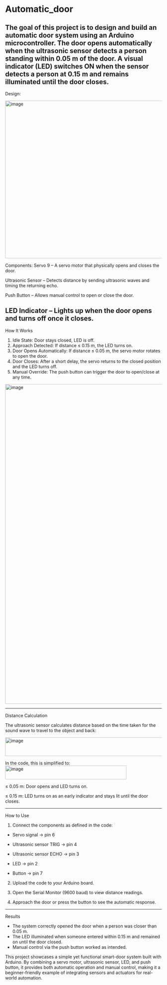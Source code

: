 # Automatic_door
The goal of this project is to design and build an automatic door system using an Arduino microcontroller. The door opens automatically when the ultrasonic sensor detects a person standing within 0.05 m of the door. A visual indicator (LED) switches ON when the sensor detects a person at 0.15 m and remains illuminated until the door closes.
--------------------------------------------------------------------------------------------------------------
Design:

<img width="1113" height="508" alt="image" src="https://github.com/user-attachments/assets/7f037b4f-3a04-49dd-9a6c-f41efe721d46" />

Components:
Servo 9 – A servo motor that physically opens and closes the door.

Ultrasonic Sensor – Detects distance by sending ultrasonic waves and timing the returning echo.

Push Button – Allows manual control to open or close the door.

LED Indicator – Lights up when the door opens and turns off once it closes.
--------------------------------------------------------------------------------------------------------------
How It Works
1. Idle State: Door stays closed, LED is off.
2. Approach Detected: If distance ≤ 0.15 m, the LED turns on.
3. Door Opens Automatically: If distance ≤ 0.05 m, the servo motor rotates to open the door.
4. Door Closes: After a short delay, the servo returns to the closed position and the LED turns off.
5. Manual Override: The push button can trigger the door to open/close at any time.
<img width="975" height="1030" alt="image" src="https://github.com/user-attachments/assets/afa84e74-d358-48ad-9158-bf83bf4cd61e" />

--------------------------------------------------------------------------------------------------------------
Distance Calculation

The ultrasonic sensor calculates distance based on the time taken for the sound wave to travel to the object and back:

<img width="957" height="60" alt="image" src="https://github.com/user-attachments/assets/65a683fe-eee9-4496-ad9c-6ec4c83ca0d0" />

In the code, this is simplified to:
<img width="390" height="44" alt="image" src="https://github.com/user-attachments/assets/6aa696b8-ba7a-4718-9d06-37cc6d0f79e7" />

≤ 0.05 m: Door opens and LED turns on.

≤ 0.15 m: LED turns on as an early indicator and stays lit until the door closes.


--------------------------------------------------------------------------------------------------------------
How to Use

1. Connect the components as defined in the code:

- Servo signal → pin 6

- Ultrasonic sensor TRIG → pin 4

- Ultrasonic sensor ECHO → pin 3

- LED → pin 2

- Button → pin 7

2. Upload the code to your Arduino board.

3. Open the Serial Monitor (9600 baud) to view distance readings.

4. Approach the door or press the button to see the automatic response.
--------------------------------------------------------------------------------------------------------------
Results

- The system correctly opened the door when a person was closer than 0.05 m.
- The LED illuminated when someone entered within 0.15 m and remained on until the door closed.
- Manual control via the push button worked as intended.

This project showcases a simple yet functional smart-door system built with Arduino.
By combining a servo motor, ultrasonic sensor, LED, and push button, it provides both automatic operation and manual control, making it a beginner-friendly example of integrating sensors and actuators for real-world automation.
